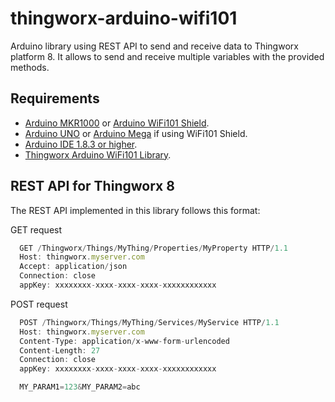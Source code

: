 # thingworx-arduino-wifi101
Arduino library using REST API to send and receive data to Thingworx platform 8. It allows to send and receive multiple variables with the provided methods.

## Requirements

* [Arduino MKR1000](https://store.arduino.cc/usa/arduino-mkr1000) or [Arduino WiFi101 Shield](https://www.arduino.cc/en/Main/ArduinoWiFiShield101).
* [Arduino UNO](http://www.arduino.org/products/boards/arduino-uno) or [Arduino Mega](https://www.arduino.cc/en/Main/arduinoBoardMega) if using WiFi101 Shield.
* [Arduino IDE 1.8.3 or higher](https://www.arduino.cc/en/Main/Software).
* [Thingworx Arduino WiFi101 Library](https://github.com/tidusdavid/thingworx-arduino-wifi101).

## REST API for Thingworx 8

The REST API implemented in this library follows this format:

GET request
```javascript
  GET /Thingworx/Things/MyThing/Properties/MyProperty HTTP/1.1
  Host: thingworx.myserver.com
  Accept: application/json
  Connection: close
  appKey: xxxxxxxx-xxxx-xxxx-xxxx-xxxxxxxxxxxx
```

POST request
```javascript
  POST /Thingworx/Things/MyThing/Services/MyService HTTP/1.1
  Host: thingworx.myserver.com
  Content-Type: application/x-www-form-urlencoded
  Content-Length: 27
  Connection: close
  appKey: xxxxxxxx-xxxx-xxxx-xxxx-xxxxxxxxxxxx

  MY_PARAM1=123&MY_PARAM2=abc
```
